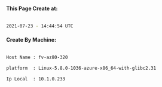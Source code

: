 
   
#### This Page Create at:

```bash

2021-07-23 - 14:44:54 UTC

```

#### Create By Machine:

```bash

Host Name : fv-az80-320

platform  : Linux-5.8.0-1036-azure-x86_64-with-glibc2.31

Ip Local  : 10.1.0.233

```

